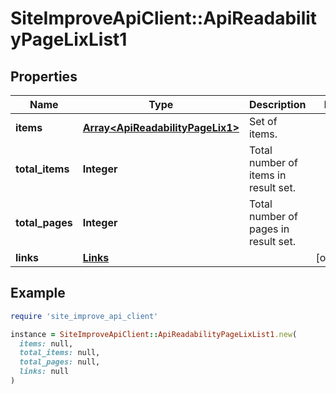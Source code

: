 # SiteImproveApiClient::ApiReadabilityPageLixList1

## Properties

| Name | Type | Description | Notes |
| ---- | ---- | ----------- | ----- |
| **items** | [**Array&lt;ApiReadabilityPageLix1&gt;**](ApiReadabilityPageLix1.md) | Set of items. |  |
| **total_items** | **Integer** | Total number of items in result set. |  |
| **total_pages** | **Integer** | Total number of pages in result set. |  |
| **links** | [**Links**](Links.md) |  | [optional] |

## Example

```ruby
require 'site_improve_api_client'

instance = SiteImproveApiClient::ApiReadabilityPageLixList1.new(
  items: null,
  total_items: null,
  total_pages: null,
  links: null
)
```

